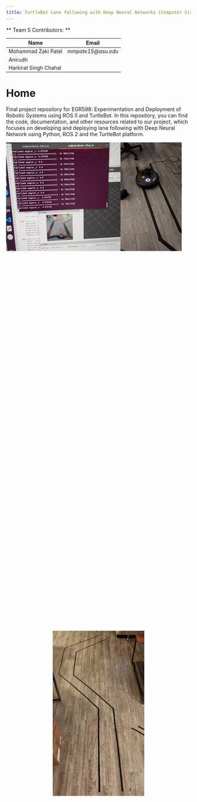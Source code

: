```yaml
---
title: TurtleBot Lane following with Deep Neural Networks (Computer Vision)
---
```



** Team 5 Contributors: **

|    Name                                |    Email    |
| -----------                            | ----------- |
| Mohammad Zaki Patel                    |_mmpate15@asu.edu_ |
| Anirudh                     ||
| Harkirat Singh Chahal          |           |

# Home



Final project repository for EGR598: Experimentation and Deployment of Robotic Systems using ROS II and TurtleBot. In this repository, you can find the code, documentation, and other resources related to our project, which focuses on developing and deploying lane following with Deep Neural Network using Python, ROS 2 and the TurtleBot platform.



<div style="display: flex;">
  <img src="/Images/ros_snip.jpg" alt="Alt Text 1" style="width: 62%;">
  <img src="/Images/turtlebot.jpg" alt="Alt Text 2" style="width: 33%;">
</div>



<br><br>
<br><br>



<img src="/Images/path.jpg" alt="Alt Text 1" width="250" height="450" style="display: block; margin: 0 auto; position: absolute; top: 50%; left: 50%; transform: translate(-50%, -50%);">
